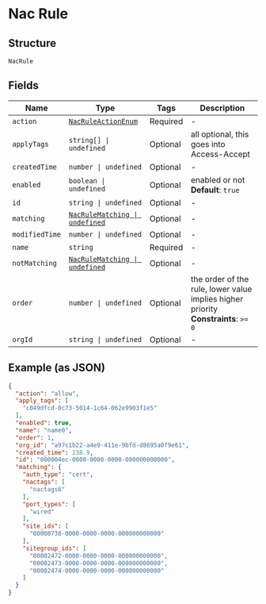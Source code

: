 
# Nac Rule

## Structure

`NacRule`

## Fields

| Name | Type | Tags | Description |
|  --- | --- | --- | --- |
| `action` | [`NacRuleActionEnum`](../../doc/models/nac-rule-action-enum.md) | Required | - |
| `applyTags` | `string[] \| undefined` | Optional | all optional, this goes into Access-Accept |
| `createdTime` | `number \| undefined` | Optional | - |
| `enabled` | `boolean \| undefined` | Optional | enabled or not<br>**Default**: `true` |
| `id` | `string \| undefined` | Optional | - |
| `matching` | [`NacRuleMatching \| undefined`](../../doc/models/nac-rule-matching.md) | Optional | - |
| `modifiedTime` | `number \| undefined` | Optional | - |
| `name` | `string` | Required | - |
| `notMatching` | [`NacRuleMatching \| undefined`](../../doc/models/nac-rule-matching.md) | Optional | - |
| `order` | `number \| undefined` | Optional | the order of the rule, lower value implies higher priority<br>**Constraints**: `>= 0` |
| `orgId` | `string \| undefined` | Optional | - |

## Example (as JSON)

```json
{
  "action": "allow",
  "apply_tags": [
    "c049dfcd-0c73-5014-1c64-062e9903f1e5"
  ],
  "enabled": true,
  "name": "name0",
  "order": 1,
  "org_id": "a97c1b22-a4e9-411e-9bfd-d8695a0f9e61",
  "created_time": 238.9,
  "id": "000004ec-0000-0000-0000-000000000000",
  "matching": {
    "auth_type": "cert",
    "nactags": [
      "nactags6"
    ],
    "port_types": [
      "wired"
    ],
    "site_ids": [
      "00000738-0000-0000-0000-000000000000"
    ],
    "sitegroup_ids": [
      "00002472-0000-0000-0000-000000000000",
      "00002473-0000-0000-0000-000000000000",
      "00002474-0000-0000-0000-000000000000"
    ]
  }
}
```

